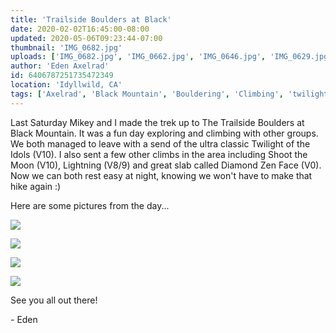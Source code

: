 ```yaml
---
title: 'Trailside Boulders at Black'
date: 2020-02-02T16:45:00-08:00
updated: 2020-05-06T09:23:44-07:00
thumbnail: 'IMG_0682.jpg'
uploads: ['IMG_0682.jpg', 'IMG_0662.jpg', 'IMG_0646.jpg', 'IMG_0629.jpg']
author: 'Eden Axelrad'
id: 6406787251735472349
location: 'Idyllwild, CA'
tags: ['Axelrad', 'Black Mountain', 'Bouldering', 'Climbing', 'twilight of the idols']
---
```

Last Saturday Mikey and I made the trek up to The Trailside Boulders at Black Mountain. It was a fun day exploring and climbing with other groups. We both managed to leave with a send of the ultra classic Twilight of the Idols (V10). I also sent a few other climbs in the area including Shoot the Moon (V10), Lightning (V8/9) and great slab called Diamond Zen Face (V0). Now we can both rest easy at night, knowing we won't have to make that hike again :)

Here are some pictures from the day...

![](uploads/IMG_0682.jpg)

![](uploads/IMG_0662.jpg)

![](uploads/IMG_0646.jpg)

![](uploads/IMG_0629.jpg)

See you all out there!

\- Eden
